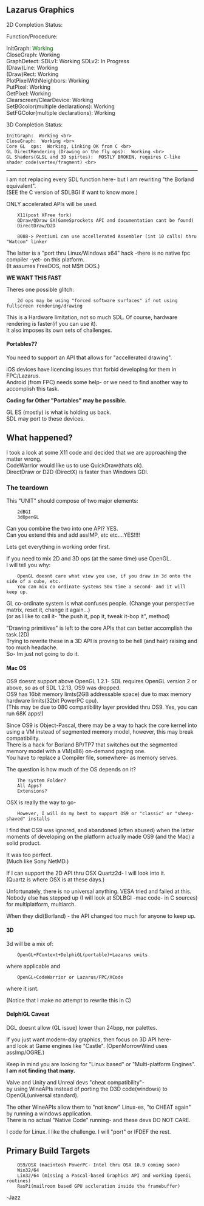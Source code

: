 
Lazarus Graphics
-----------------

2D Completion Status:


Function/Procedure:

InitGraph: <font color="DarkGreen">Working</font><br>
CloseGraph:  Working <br>
GraphDetect: SDLv1:  Working  SDLv2:  In Progress<br> 
(Draw)Line:  Working <br>
(Draw)Rect:  Working <br>
PlotPixelWithNeighbors:  Working<br> 
PutPixel:  Working <br>
GetPixel:  Working <br>
Clearscreen/ClearDevice:  Working<br> 
SetBGcolor(multiple declarations):  Working<br> 
SetFGColor(multiple declarations):  Working <br>


3D Completion Status:

	InitGraph:  Working <br>
	CloseGraph:  Working <br>
	Core GL  ops:  Working, Linking OK from C <br>
	GL DirectRendering (Drawing on the fly ops):  Working <br>
	GL Shaders(GLSL and 3D spirtes):  MOSTLY BROKEN, requires C-like shader code(vertex/fragment) <br>


---

I am not replacing every SDL function here- but I am rewriting "the Borland equivalent".<br>
(SEE the C version of SDLBGI if want to know more.)

ONLY accelerated APIs will be used. <br>
        
        X11(post XFree fork)
        QDraw/QDraw GX(GameSprockets API and documentation cant be found)
        DirectDraw/D2D

        8088-> Pentium1 can use accellerated Assembler (int 10 calls) thru "Watcom" linker 
        
The latter is a "port thru Linux/Windows x64" hack -there is no native fpc compiler -yet- on this platform.<br>
(It assumes FreeDOS, not M$ft DOS.)

**WE WANT THIS FAST**

Theres one possible glitch:

		2d ops may be using "forced software surfaces" if not using fullscreen rendering/drawing

This is a Hardware limitation, not so much SDL. Of course, hardware rendering is faster(if you can use it).<br>
It also imposes its own sets of challenges.


#### Portables??

You need to support an API that allows for "accellerated drawing".<br>

iOS devices have licencing issues that forbid developing for them in FPC/Lazarus.<br>
Android (from FPC) needs some help- or we need to find another way to accomplish this task.

**Coding for Other "Portables" may be possible.**

GL ES (mostly) is what is holding us back. <br>
SDL may port to these devices.<br> 

## What happened?

I took a look at some X11 code and decided that we are approaching the matter wrong.<br>
CodeWarrior would like us to use QuickDraw(thats ok).<br>
DirectDraw or D2D (DirectX) is faster than Windows GDI.

### The teardown

This "UNIT" should compose of two major elements:

        2dBGI
        3dOpenGL

Can you combine the two into one API? YES. <br>
Can you extend this and add assIMP, etc etc....YES!!!! <br>

Lets get everything in working order first.<br>

If you need to mix 2D and 3D ops (at the same time) use OpenGL.<br>
I will tell you why:

        OpenGL doesnt care what view you use, if you draw in 3d onto the side of a cube, etc.
        You can mix co ordinate systems 50x time a second- and it will keep up.

GL co-ordinate system is what confuses people. (Change your perspective matrix, reset it, change it again...)<br>
(or as I like to call it- "the push it, pop it, tweak it-bop it", method)


"Drawing primitives" is left to the core APIs that can better accomplish the task.(2D)<br>
Trying to rewrite these in a 3D API is proving to be hell (and hair) raising and too much headache.<br>
So- Im just not going to do it.


#### Mac OS

OS9 doesnt support above OpenGL 1.2.1- SDL requires OpenGL version 2 or above, so as of SDL 1.2.13, OS9 was dropped.<br>
OS9 has 16bit memory limts(2GB addressable space) due to max memory hardware limits(32bit PowerPC cpu).<br>
(This may be due to 080 compatibility layer provided thru OS9. Yes, you can run 68K apps!)

Since OS9 is Object-Pascal, there may be a way to hack the core kernel into using a VM instead of segmented memory model, however, this may break compatibility.<br>
There is a hack for Borland BP/TP7 that switches out the segmented memory model with a VM(x86) on-demand paging one.<br>
You have to replace a Compiler file, somewhere- as memory serves.


The question is how much of the OS depends on it? 

		The system Folder?
		All Apps?
		Extensions?


OSX is really the way to go-

        However, I will do my best to support OS9 or "classic" or "sheep-shaved" installs

I find that OS9 was ignored, and abandoned (often abused) when the latter moments of developing on the platform actually made OS9 (and the Mac) a solid product. <br>

It was too perfect.<br>
(Much like Sony NetMD.)

If I can support the 2D API thru OSX Quartz2d- I will look into it.<br>
(Quartz is where OSX is at these days.)

Unfortunately, there is no universal anything. VESA tried and failed at this.<br>
Nobody else has stepped up (I will look at SDLBGI -mac code- in C sources) for multiplatform, multiarch.

When they did(Borland) - the API changed too much for anyone to keep up.

#### 3D

3d will be a mix of:

        OpenGL+FContext+DelphiGL(portable)+Lazarus units

where applicable and 

        OpenGL+CodeWarrior or Lazarus/FPC/XCode

where it isnt.

(Notice that I make no attempt to rewrite this in C)


#### DelphiGL Caveat

DGL doesnt allow (GL issue) lower than 24bpp, nor palettes.<br>


If you just want modern-day graphics, then focus on 3D API here- <br>
and look at Game engines like "Castle". (OpenMorrowWind uses assImp/OGRE.)

Keep in mind you are looking for "Linux based" or "Multi-platform Engines".<br>
**I am not finding that many.** <br>

Valve and Unity and Unreal devs "cheat compatibility"- <br>
by using WineAPIs instead of porting the D3D code(windows) to OpenGL(universal standard).

The other WineAPIs allow them to "not know" Linux-es, "to CHEAT again" by running a windows application.<br>
There is no actual "Native Code" running- and these devs DO NOT CARE.<br>

I code for Linux. I like the challenge. I will "port" or IFDEF the rest.


## Primary Build Targets

		OS9/OSX (macintosh PowerPC- Intel thru OSX 10.9 coming soon)
		Win32/64
		Lin32/64 (missing a Pascal-based Graphics API and working OpenGL routines)
		RasPi(mailroom based GPU accleration inside the framebuffer)




-Jazz


